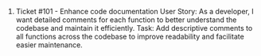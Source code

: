 1. Ticket #101 - Enhance code documentation
User Story:
As a developer, I want detailed comments for each function to better understand the codebase and maintain it efficiently.
Task:
Add descriptive comments to all functions across the codebase to improve readability and facilitate easier maintenance.